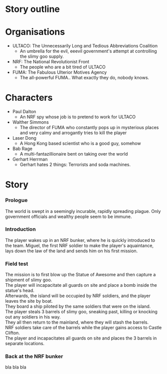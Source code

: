 Story outline
====

# Organisations
- ULTACO: The Unnecessarily Long and Tedious Abbreviations Coalition
  - An umbrella for the evil, eeevil government's attempt at controlling the slimy goo supply.
- NRF: The National Revolutionist Front
  - The people who are a bit tired of ULTACO
- FUMA: The Fabulous Ulterior Motives Agency 
  - The all-powerful FUMA.. What exactly they do, nobody knows.

# Characters
- Paul Dalton
  - An NRF spy whose job is to pretend to work for ULTACO
- Walther Simmons
  - The director of FUMA who constantly pops up in mysterious places and very calmy and arrogantly tries to kill the player
- Laser Dong
  - A Hong Kong based scientist who is a good guy, somehow
- Bab Rage
  - A multi-fantazillionaire bent on taking over the world
- Gerhart Herrman
  - Gerhart hates 2 things: Terrorists and soda machines.

# Story
### Prologue
The world is swept in a seemingly incurable, rapidly spreading plague.
Only government officials and wealthy people seem to be immune.

### Introduction
The player wakes up in an NRF bunker, where he is quickly introduced to the team.
Miguel, the first NRF soldier to make the player's aquaintance, lays down the law of the land and sends him on his first mission.

### Field test
The mission is to first blow up the Statue of Awesome and then capture a shipment of slimy goo.  
The player will incapacitate all guards on site and place a bomb inside the statue's head.  
Afterwards, the island will be occupied by NRF soldiers, and the player leaves the site by boat.  
They board a ship piloted by the same soldiers that were on the island.  
The player steals 3 barrels of slimy goo, sneaking past, killing or knocking out any soldiers in his way.  
They all then return to the mainland, where they will stash the barrels.  
NRF soldiers take care of the barrels while the player gains access to Castle Clifton.  
The player and incapacitates all guards on site and places the 3 barrels in separate locations.  

### Back at the NRF bunker
bla bla bla
